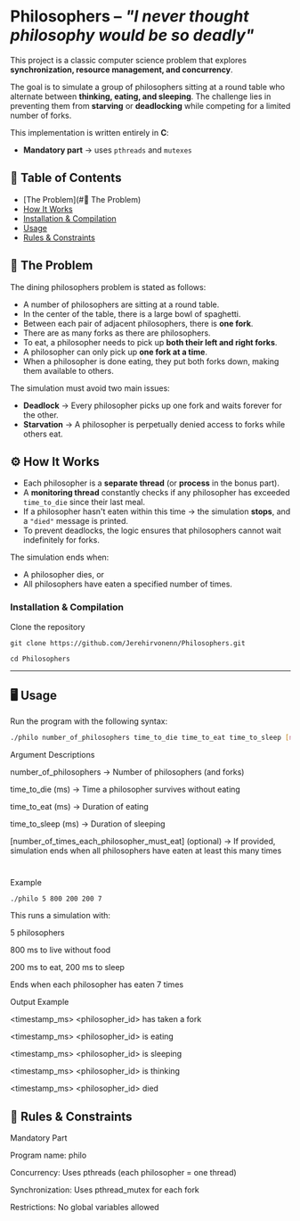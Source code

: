# Philosophers – *"I never thought philosophy would be so deadly"*

This project is a classic computer science problem that explores **synchronization, resource management, and concurrency**.  

The goal is to simulate a group of philosophers sitting at a round table who alternate between **thinking, eating, and sleeping**. The challenge lies in preventing them from **starving** or **deadlocking** while competing for a limited number of forks.  

This implementation is written entirely in **C**:  
- **Mandatory part** → uses `pthreads` and `mutexes`   

## 📑 Table of Contents
- [The Problem](#🧩 The Problem)  
- [How It Works](#how-it-works)   
- [Installation & Compilation](#installation--compilation)  
- [Usage](#usage)  
- [Rules & Constraints](#rules--constraints)  

## 🧩 The Problem
The dining philosophers problem is stated as follows:  

- A number of philosophers are sitting at a round table.  
- In the center of the table, there is a large bowl of spaghetti.  
- Between each pair of adjacent philosophers, there is **one fork**.  
- There are as many forks as there are philosophers.  
- To eat, a philosopher needs to pick up **both their left and right forks**.  
- A philosopher can only pick up **one fork at a time**.  
- When a philosopher is done eating, they put both forks down, making them available to others.  

The simulation must avoid two main issues:  
- **Deadlock** → Every philosopher picks up one fork and waits forever for the other.  
- **Starvation** → A philosopher is perpetually denied access to forks while others eat.  


## ⚙️ How It Works
- Each philosopher is a **separate thread** (or **process** in the bonus part).  
- A **monitoring thread** constantly checks if any philosopher has exceeded `time_to_die` since their last meal.  
- If a philosopher hasn't eaten within this time → the simulation **stops**, and a `"died"` message is printed.  
- To prevent deadlocks, the logic ensures that philosophers cannot wait indefinitely for forks.  

The simulation ends when:  
- A philosopher dies, or  
- All philosophers have eaten a specified number of times.  


### Installation & Compilation
Clone the repository
```
git clone https://github.com/Jerehirvonenn/Philosophers.git
```
```
cd Philosophers
```
---

## 🖥️ Usage
Run the program with the following syntax:  
```bash
./philo number_of_philosophers time_to_die time_to_eat time_to_sleep [number_of_times_each_philosopher_must_eat]
```

Argument Descriptions

number_of_philosophers → Number of philosophers (and forks)

time_to_die (ms) → Time a philosopher survives without eating

time_to_eat (ms) → Duration of eating

time_to_sleep (ms) → Duration of sleeping

[number_of_times_each_philosopher_must_eat] (optional) → If provided, simulation ends when all philosophers have eaten at least this many times
#  


Example
```bash
./philo 5 800 200 200 7
```



This runs a simulation with:

5 philosophers

800 ms to live without food

200 ms to eat, 200 ms to sleep

Ends when each philosopher has eaten 7 times

Output Example

<timestamp_ms> <philosopher_id> has taken a fork

<timestamp_ms> <philosopher_id> is eating

<timestamp_ms> <philosopher_id> is sleeping

<timestamp_ms> <philosopher_id> is thinking

<timestamp_ms> <philosopher_id> died

## 📜 Rules & Constraints
Mandatory Part

Program name: philo

Concurrency: Uses pthreads (each philosopher = one thread)

Synchronization: Uses pthread_mutex for each fork

Restrictions: No global variables allowed
